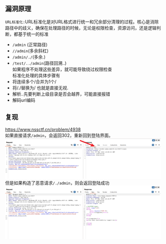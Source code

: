 ## 漏洞原理
`URL标准化:`URL标准化是对URL格式进行统一和冗余部分清理的过程。核心是消除路径中的歧义，确保在处理路径的时候，无论是权限检查，资源访问，还是逻辑判断，都基于统一的标准<br />
- `/admin` (正常路径)
- `//admin`(多余斜杠)
- `/admin/./`(多余.)
- `/test/../admin`(路径回溯..)<br />
如果程序不处理这些差异，就可能导致绕过权限检查<br />
标准化处理的具体步骤有<br />
- 将连续多个/合并为1个/
- 将/./替换为/ 也就是直接无视.
- 解析..先要判断上级目录是否会越界，可能直接报错
- 解码url编码
## 复现
https://www.nssctf.cn/problem/4938<br />
如果直接请求`/admin`，会返回302，重新回到登陆界面。<br />
![img.png](pics%2Fimg.png)<br />
但是如果构造了恶意请求`/./admin`，则会返回登陆成功<br />
![img_1.png](pics%2Fimg_1.png)
